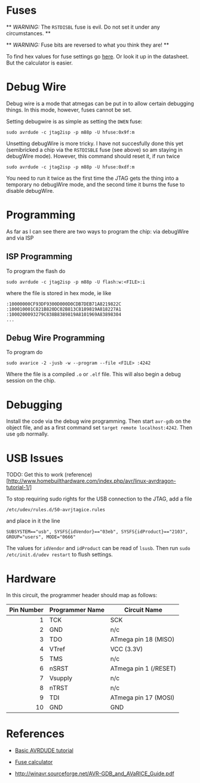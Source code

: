 Fuses
=====

** _WARNING:_ The `RSTDISBL` fuse is evil.  Do not set it under any circumstances. **

** _WARNING:_ Fuse bits are reversed to what you think they are! **

To find hex values for fuse settings go [here](http://www.engbedded.com/fusecalc/).  Or look it up in the datasheet.  But the calculator is easier.

Debug Wire
==========

Debug wire is a mode that atmegas can be put in to allow certain debugging things.  In this mode, however, fuses cannot be set.

Setting debugwire is as simple as setting the `DWEN` fuse:

    sudo avrdude -c jtag2isp -p m88p -U hfuse:0x9f:m

Unsetting debugWire is more tricky.  I have not succesfully done this yet (semibricked a chip via the `RSTDISBLE` fuse (see above) so am staying in debugWire mode).  However, this command should reset it, if run twice

    sudo avrdude -c jtag2isp -p m88p -U hfuse:0xdf:m

You need to run it twice as the first time the JTAG gets the thing into a temporary no debugWire mode, and the second time it burns the fuse to disable debugWire.

Programming
===========

As far as I can see there are two ways to program the chip: via debugWire and via ISP

ISP Programming
---------------

To program the flash do

    sudo avrdude -c jtag2isp -p m88p -U flash:w:<FILE>:i

where the file is stored in hex mode, ie like

    :10000000CF93DF9300D000D0CDB7DEB71A8219822C
    :100010001C821B820DC02B813C8189819A818227A1
    :1000200093279C838B8389819A8101969A83898304
    ...

Debug Wire Programming
----------------------

To program do

    sudo avarice -2 -jusb -w --program --file <FILE> :4242

Where the file is a compiled `.o` or `.elf` file. This will also begin a debug session on the chip.

Debugging
=========

Install the code via the debug wire programming.  Then start `avr-gdb` on the object file, and as a first command set `target remote localhost:4242`.  Then use `gdb` normally.

USB Issues
==========

TODO: Get this to work (reference)[http://www.homebuilthardware.com/index.php/avr/linux-avrdragon-tutorial-1/]

To stop requiring sudo rights for the USB connection to the JTAG, add a file

    /etc/udev/rules.d/50-avrjtagice.rules

and place in it the line

    SUBSYSTEM=="usb", SYSFS{idVendor}=="03eb", SYSFS{idProduct}=="2103", GROUP="users", MODE="0666"

The values for `idVendor` and `idProduct` can be read of `lsusb`.  Then run `sudo /etc/init.d/udev restart` to flush settings.

Hardware
========

In this circuit, the programmer header should map as follows:

|Pin Number | Programmer Name | Circuit Name          |
|----------:|-----------------|-----------------------|
|1          | TCK             | SCK                   |
|2          | GND             | n/c                   |
|3          | TDO             | ATmega pin 18 (MISO)  |
|4          | VTref           | VCC (3.3V)            |
|5          | TMS             | n/c                   |
|6          | nSRST           | ATmega pin 1 (/RESET) |
|7          | Vsupply         | n/c                   |
|8          | nTRST           | n/c                   |
|9          | TDI             | ATmega pin 17 (MOSI)  |
|10         | GND             | GND                   |



References
=========
 * [Basic AVRDUDE tutorial](http://www.ladyada.net/learn/avr/avrdude.html)
 * [Fuse calculator](http://www.engbedded.com/fusecalc/)

 * http://winavr.sourceforge.net/AVR-GDB_and_AVaRICE_Guide.pdf
